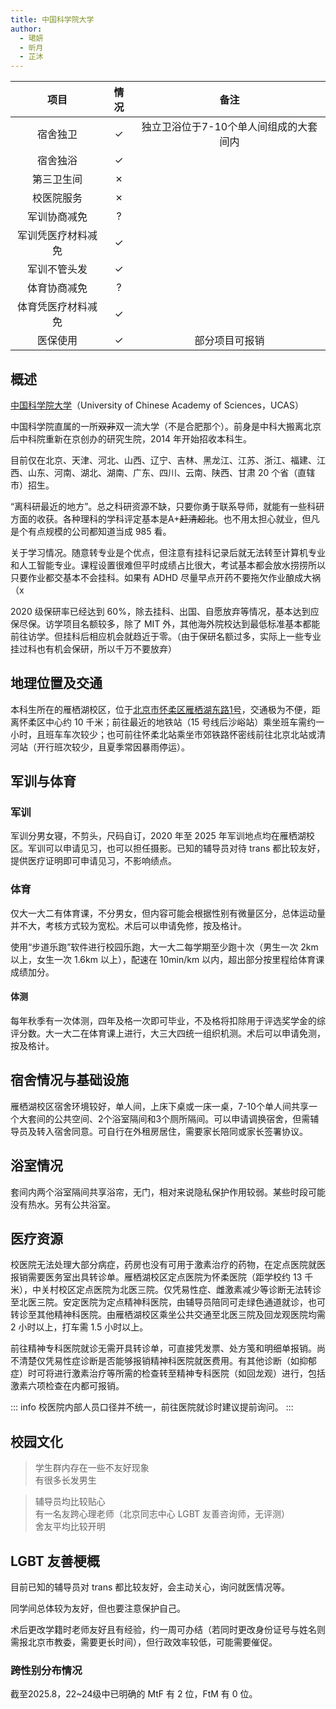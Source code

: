 ```yaml
---
title: 中国科学院大学
author:
  - 珺妍
  - 昕月
  - 芷沐
---
```


|项目|情况|   备注     |
|:---:|:---:| :----------: |
|宿舍独卫|✓ |独立卫浴位于7-10个单人间组成的大套间内|
|宿舍独浴|✓ ||
|第三卫生间|✗||
|校医院服务|✗||
|军训协商减免|?||
|军训凭医疗材料减免|✓||
|军训不管头发|✓||
|体育协商减免|?||
|体育凭医疗材料减免|✓||
|医保使用|✓|部分项目可报销|

## 概述

[中国科学院大学](https://bkjy.ucas.ac.cn/)（University of Chinese Academy of Sciences，UCAS）

中国科学院直属的一所~~双非~~双一流大学（不是合肥那个）。前身是中科大搬离北京后中科院重新在京创办的研究生院，2014 年开始招收本科生。

目前仅在北京、天津、河北、山西、辽宁、吉林、黑龙江、江苏、浙江、福建、江西、山东、河南、湖北、湖南、广东、四川、云南、陕西、甘肃 20 个省（直辖市）招生。

“离科研最近的地方”。总之科研资源不缺，只要你勇于联系导师，就能有一些科研方面的收获。各种理科的学科评定基本是A+~~赶清超北~~。也不用太担心就业，但凡是个有点规模的公司都知道当成 985 看。

关于学习情况。随意转专业是个优点，但注意有挂科记录后就无法转至计算机专业和人工智能专业。课程设置很难但平时成绩占比很大，考试基本都会放水捞捞所以只要作业都交基本不会挂科。如果有 ADHD 尽量早点开药不要拖欠作业酿成大祸（x

2020 级保研率已经达到 60%，除去挂科、出国、自愿放弃等情况，基本达到应保尽保。访学项目名额较多，除了 MIT 外，其他海外院校达到最低标准基本都能前往访学。但挂科后相应机会就趋近于零。（由于保研名额过多，实际上一些专业挂过科也有机会保研，所以千万不要放弃）

## 地理位置及交通

本科生所在的雁栖湖校区，位于[北京市怀柔区雁栖湖东路1号](https://surl.amap.com/i0X1In1w9zI)，交通极为不便，距离怀柔区中心约 10 千米；前往最近的地铁站（15 号线后沙峪站）乘坐班车需约一小时，且班车车次较少；也可前往怀柔北站乘坐市郊铁路怀密线前往北京北站或清河站（开行班次较少，且夏季常因暴雨停运）。

## 军训与体育

### 军训

军训分男女寝，不剪头，尺码自订，2020 年至 2025 年军训地点均在雁栖湖校区。军训可以申请见习，也可以担任摄影。已知的辅导员对待 trans 都比较友好，提供医疗证明即可申请见习，不影响绩点。

### 体育

仅大一大二有体育课，不分男女，但内容可能会根据性别有微量区分，总体运动量并不大，考核方式较为宽松。术后可以申请免修，按及格计。

使用“步道乐跑”软件进行校园乐跑，大一大二每学期至少跑十次（男生一次 2km 以上，女生一次 1.6km 以上），配速在 10min/km 以内，超出部分按里程给体育课成绩加分。

#### 体测

每年秋季有一次体测，四年及格一次即可毕业，不及格将扣除用于评选奖学金的综评分数。大一大二在体育课上进行，大三大四统一组织机测。术后可以申请免测，按及格计。

## 宿舍情况与基础设施

雁栖湖校区宿舍环境较好，单人间，上床下桌或一床一桌，7-10个单人间共享一个大套间的公共空间、2个浴室隔间和3个厕所隔间。可以申请调换宿舍，但需辅导员及转入宿舍同意。可自行在外租房居住，需要家长陪同或家长签署协议。

## 浴室情况

套间内两个浴室隔间共享浴帘，无门，相对来说隐私保护作用较弱。某些时段可能没有热水。另有公共浴室。

## 医疗资源

校医院无法处理大部分病症，药房也没有可用于激素治疗的药物，在定点医院就医报销需要医务室出具转诊单。雁栖湖校区定点医院为怀柔医院（距学校约 13 千米），中关村校区定点医院为北医三院。仅凭易性症、雌激素减少等诊断无法转诊至北医三院。安定医院为定点精神科医院，由辅导员陪同可走绿色通道就诊，也可转诊至其他精神科医院。由雁栖湖校区乘坐公共交通至北医三院及回龙观医院均需 2 小时以上，打车需 1.5 小时以上。

前往精神专科医院就诊无需开具转诊单，可直接凭发票、处方笺和明细单报销。尚不清楚仅凭易性症诊断是否能够报销精神科医院就医费用。有其他诊断（如抑郁症）时可将进行激素治疗等所需的检查转至精神专科医院（如回龙观）进行，包括激素六项检查在内都可报销。

::: info
校医院内部人员口径并不统一，前往医院就诊时建议提前询问。
:::

## 校园文化

> 学生群内存在一些不友好现象  
> 有很多长发男生

> 辅导员均比较贴心  
> 有一名友跨心理老师（北京同志中心 LGBT 友善咨询师，无评测）  
> 舍友平均比较开明

## LGBT 友善梗概

目前已知的辅导员对 trans 都比较友好，会主动关心，询问就医情况等。

同学间总体较为友好，但也要注意保护自己。

术后更改学籍时老师友好且有经验，约一周可办结（若同时更改身份证号与姓名则需报北京市教委，需要更长时间），但行政效率较低，可能需要催促。

### 跨性别分布情况

截至2025.8，22~24级中已明确的 MtF 有 2 位，FtM 有 0 位。

<!--
### 院系探路

## 其他信息
-->

